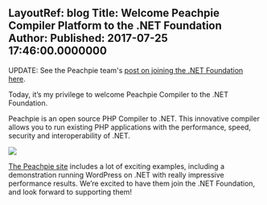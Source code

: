 LayoutRef: blog
Title: Welcome Peachpie Compiler Platform to the .NET Foundation
Author: 
Published: 2017-07-25 17:46:00.0000000
---
<p>UPDATE: See the Peachpie team's <a href="http://www.peachpie.io/2017/07/net-foundation-announcement.html">post on joining the .NET Foundation here</a>.</p>

<p><p>Today, it’s my privilege to welcome Peachpie Compiler to the .NET Foundation.</p><p>Peachpie is an open source PHP Compiler to .NET. This innovative compiler allows you to run existing PHP applications with the performance, speed, security and interoperability of .NET.</p><p><img src="assets/posts/peachpie-possibilities.png"></p><p><a href="http://www.peachpie.io/">The Peachpie site</a> includes a lot of exciting examples, including a demonstration running WordPress on .NET with really impressive performance results. We’re excited to have them join the .NET Foundation, and look forward to supporting them!</p></p>
